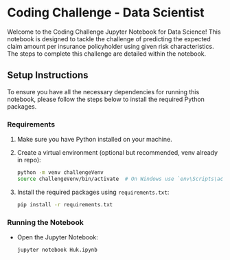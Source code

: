 # Coding Challenge - Data Scientist

Welcome to the Coding Challenge Jupyter Notebook for Data Science! This notebook is designed to tackle the challenge of predicting the expected claim amount per insurance policyholder using given risk characteristics. The steps to complete this challenge are detailed within the notebook.

## Setup Instructions

To ensure you have all the necessary dependencies for running this notebook, please follow the steps below to install the required Python packages.

### Requirements

1. Make sure you have Python installed on your machine.
2. Create a virtual environment (optional but recommended, venv already in repo):

   ```bash
   python -m venv challengeVenv
   source challengeVenv/bin/activate  # On Windows use `env\Scripts\activate`
   
3. Install the required packages using `requirements.txt`:

   ```bash
   pip install -r requirements.txt

### Running the Notebook

- Open the Jupyter Notebook:
  
  ```bash
  jupyter notebook Huk.ipynb